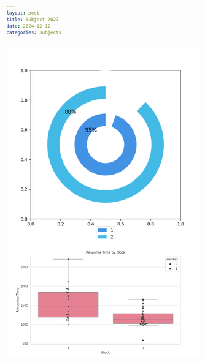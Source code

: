 ```yaml
---
layout: post
title: Subject 7027
date: 2024-12-12
categories: subjects
---
```


![](data/7027/run-2/7027__acc_test.png)
![](data/7027/run-2/7027_rt.png)
